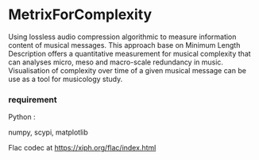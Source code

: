 # MetrixForComplexity
Using lossless audio compression algorithmic to measure information content of musical messages. This approach base on Minimum Length Description offers a quantitative measurement for musical complexity that can analyses micro, meso and macro-scale redundancy in music. Visualisation of complexity over time of a given musical message can be use as a tool for musicology study. 

### requirement 

Python : 

numpy, scypi, matplotlib 

Flac codec at https://xiph.org/flac/index.html

